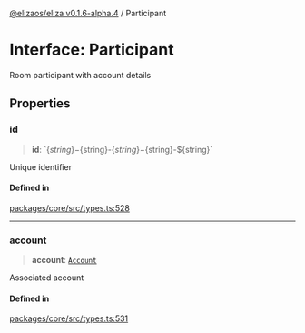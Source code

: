 [@elizaos/eliza v0.1.6-alpha.4](../index.md) / Participant

# Interface: Participant

Room participant with account details

## Properties

### id

> **id**: \`$\{string\}-$\{string\}-$\{string\}-$\{string\}-$\{string\}\`

Unique identifier

#### Defined in

[packages/core/src/types.ts:528](https://github.com/elizaos/eliza/blob/main/packages/core/src/types.ts#L528)

---

### account

> **account**: [`Account`](Account.md)

Associated account

#### Defined in

[packages/core/src/types.ts:531](https://github.com/elizaos/eliza/blob/main/packages/core/src/types.ts#L531)
